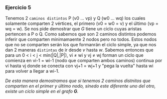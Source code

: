 ### Ejercicio 5

Tenemos 2 `caminos distintos` P (v0 ... vp) y Q (w0 ... wq) los cuales solamente comparten 2 vértices, el primero (v0 = w0 = v) y el último (vp = wq = w). Se nos pide demostrar que _G_ tiene un ciclo cuyas aristas pertencen a P o Q. Como sabemos que son 2 caminos distintos podemos inferir que comparten minimamaente 2 nodos pero no todos. Estos nodos que no se comparten serán los que formanrán el ciclo simple, ya que nos dan 2 maneras `distintas` de ir desde _v_ hasta _w_. Sabemos entonces que para un 0 < i < j < min(|Q|,|P|), vi ≠ wi y vj ≠ wj forman un ciclo que comienza en vi-1 = wi-1 (nodo que comparten ambos caminos) continua por vi hasta vj donde se conecta con vj+1 = wj+1 y "pega la vuelta" hasta wi para volver a llegar a wi-1.

_De esta manera demostramos que si tenemos 2 caminos distnitos que comparten en el primer y último nodo, sinedo este diferente uno del otro, existe un ciclo simple en el grafo **G**._